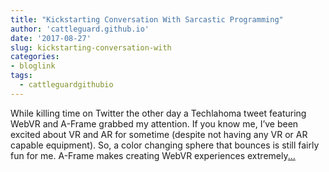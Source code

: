 ```yaml
---
title: "Kickstarting Conversation With Sarcastic Programming"
author: 'cattleguard.github.io'
date: '2017-08-27'
slug: kickstarting-conversation-with
categories:
- bloglink
tags:
  - cattleguardgithubio
---
```


While killing time on Twitter the other day a Techlahoma tweet featuring WebVR and A-Frame grabbed my attention. If you know me, I’ve been excited about VR and AR for sometime (despite not having any VR or AR capable equipment). So, a color changing sphere that bounces is still fairly fun for me. A-Frame makes creating WebVR experiences extremely[... <i class="fas fa-external-link-alt"></i>](https://cattleguard.github.io/2017/08/27/sarcastic-programming/)

